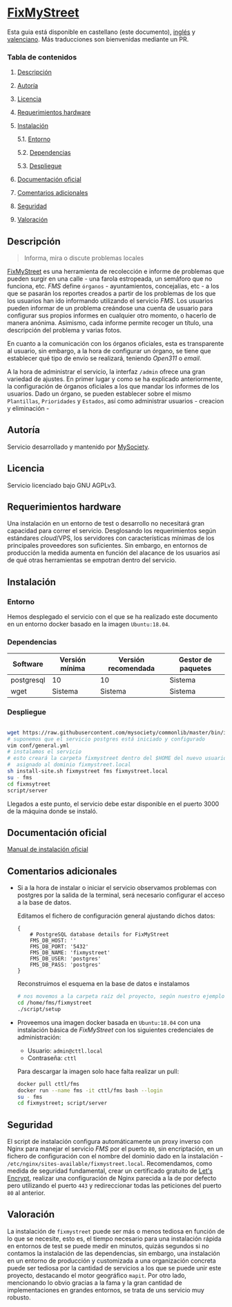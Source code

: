 # [FixMyStreet](https://fixmystreet.org)

Esta guia está disponible en castellano (este documento), [inglés](i18n/en.md) y [valenciano](i18n/vlc.md). Más traducciones son bienvenidas mediante un PR.

### Tabla de contenidos
1. [ Descripción ](#desc)
2. [ Autoría ](#authorship)
3. [ Licencia ](#license)
4. [ Requerimientos hardware ](#reqs)
5. [ Instalación ](#install)

	5.1. [ Entorno ](#env) 
	
	5.2. [ Dependencias ](#deps)
	
	5.3. [ Despliegue ](#deploy)


	
6. [ Documentación oficial ](#docs)
7. [ Comentarios adicionales ](#comms)
8. [ Seguridad ](#sec)
9. [ Valoración ](#val)

<a name="desc"></a>
## Descripción
> Informa, mira o discute problemas locales

[FixMyStreet](https://fixmystreet.org) es una herramienta de recolección e informe de problemas que pueden surgir en una calle - una farola estropeada, un semáforo que no funciona, etc. _FMS_ define `órganos` - ayuntamientos, concejalías, etc - a los que se pasarán los reportes creados a partir de los problemas de los que los usuarios han ido informando utilizando el servicio _FMS_. Los usuarios pueden informar de un problema creándose una cuenta de usuario para configurar sus propios informes en cualquier otro momento, o hacerlo de manera anónima. Asimismo, cada informe permite recoger un título, una descripción del problema y varias fotos.

En cuanto a la comunicación con los órganos oficiales, esta es transparente al usuario, sin embargo, a la hora de configurar un órgano, se tiene que establecer qué tipo de envío se realizará, teniendo _Open311_ o _email_.

A la hora de administrar el servicio, la interfaz `/admin` ofrece una gran variedad de ajustes. En primer lugar y como se ha explicado anteriormente, la configuración de órganos oficiales a los que mandar los informes de los usuarios. Dado un órgano, se pueden establecer sobre el mismo `Plantillas`, `Prioridades` y `Estados`, así como administrar usuarios - creacion y eliminación - 

<a name="authorship"></a>
## Autoría
Servicio desarrollado y mantenido por [MySociety](https://www.mysociety.org/about/).
<a name="license"></a>
## Licencia
Servicio licenciado bajo GNU AGPLv3.
<a name="reqs"></a>
## Requerimientos hardware
Una instalación en un entorno de test o desarrollo no necesitará gran capacidad para correr el servicio.
Desglosando los requerimientos según estándares _cloud_/VPS, los servidores con
características mínimas de los principales proveedores son suficientes. Sin embargo,
en entornos de producción la medida aumenta en función del alacance de los usuarios así
de qué otras herramientas se empotran dentro del servicio.
<a name="install"></a>
## Instalación
<a name="env"></a>
### Entorno
Hemos desplegado el servicio con el que se ha realizado este documento en un entorno docker basado en la imagen `Ubuntu:18.04`.

<a name="deps"></a>
### Dependencias
|Software|Versión mínima| Versión recomendada|Gestor de paquetes|
|-----|----|------|------|
|postgresql|10|10|Sistema|
|wget|Sistema|Sistema|Sistema|

<a name="deploy"></a>
### Despliegue
```bash

wget https://raw.githubusercontent.com/mysociety/commonlib/master/bin/install-site.sh
# suponemos que el servicio postgres está iniciado y configurado 
vim conf/general.yml
# instalamos el servicio
# esto creará la carpeta fixmystreet dentro del $HOME del nuevo usuario fms
#  asignado al dominio fixmystreet.local
sh install-site.sh fixmystreet fms fixmystreet.local
su - fms
cd fixmsytreet
script/server
```
Llegados a este punto, el servicio debe estar disponible en el puerto 3000 de la máquina donde se instaló.

<a name="docs"></a>
## Documentación oficial
[Manual de instalación oficial](https://fixmystreet.org/install/)
<a name="comms"></a>
## Comentarios adicionales
- Si a la hora de instalar o iniciar el servicio observamos problemas con postgres por la salida de la terminal, será necesario configurar el acceso a la base de datos.

    Editamos el fichero de configuración general ajustando dichos datos:
    ```vim
    {
        # PostgreSQL database details for FixMyStreet
        FMS_DB_HOST: ''
        FMS_DB_PORT: '5432'
        FMS_DB_NAME: 'fixmystreet'
        FMS_DB_USER: 'postgres'
        FMS_DB_PASS: 'postgres'
    }
    ```

    Reconstruimos el esquema en la base de datos e instalamos
    ```bash
    # nos movemos a la carpeta raíz del proyecto, según nuestro ejemplo:
    cd /home/fms/fixmystreet
    ./script/setup
    ```

- Proveemos una imagen docker basada en `Ubuntu:18.04` con una instalación básica de
_FixMyStreet_ con los siguientes credenciales de administración:
    - Usuario: `admin@cttl.local`
    - Contraseña: `cttl`
    
    Para descargar la imagen solo hace falta realizar un pull:
    ```bash
    docker pull cttl/fms
    docker run --name fms -it cttl/fms bash --login
    su - fms
    cd fixmystreet; script/server
    ```
<a name="sec"></a>
## Seguridad
El script de instalación configura automáticamente un proxy inverso con Nginx para manejar el servicio _FMS_ por el puerto `80`, sin encriptación, en un fichero de configuración con el nombre del dominio dado en la instalación - `/etc/nginx/sites-available/fixmystreet.local`. Recomendamos, como medida de seguridad fundamental, crear un certificado gratuito de [Let's Encrypt](https://letsencrypt.org), realizar una configuración de Nginx parecida a la de por defecto pero utilizando el puerto `443` y redireccionar todas las peticiones del puerto `80` al anterior.
<a name="val"></a>
## Valoración
La instalación de `fixmystreet` puede ser más o menos tediosa en función de lo que se necesite, esto es, el tiempo necesario para una instalación rápida en entornos de test se puede medir en minutos, quizás segundos si no contamos la instalación de las dependencias, sin embargo, una instalación en un entorno de producción y customizada a una organización concreta puede ser tediosa por la cantidad de servicios a los que se puede unir este proyecto, destacando el motor geográfico `mapit`.
Por otro lado, mencionando lo obvio gracias a la fama y la gran cantidad de implementaciones en grandes entornos, se trata de uns servicio muy robusto.
